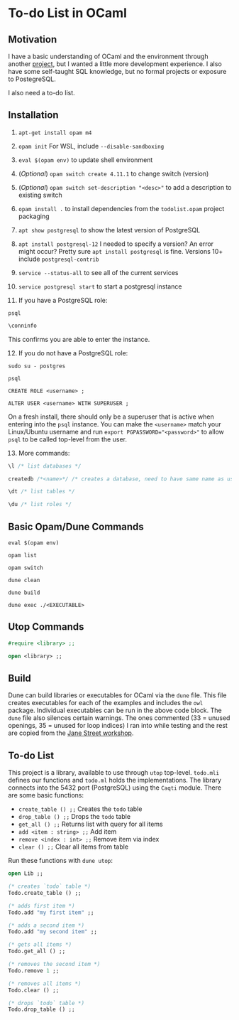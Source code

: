 # To-do List in OCaml

## Motivation

I have a basic understanding of OCaml and the environment through another [project](https://github.com/ryanluk4/ocaML), but I wanted a little more development experience. I also have some self-taught SQL knowledge, but no formal projects or exposure to PostegreSQL.

I also need a to-do list.

## Installation

1. `apt-get install opam m4`

2. `opam init` For WSL, include `--disable-sandboxing`

3. `eval $(opam env)` to update shell environment

4. (_Optional_) `opam switch create 4.11.1` to change switch (version)

5. (_Optional_) `opam switch set-description "<desc>"` to add a description to existing switch

6. `opam install .` to install dependencies from the `todolist.opam` project packaging

7. `apt show postgresql` to show the latest version of PostgreSQL

8. `apt install postgresql-12` I needed to specify a version? An error might occur? Pretty sure `apt install postgresql` is fine. Versions 10+ include `postgresql-contrib`

9. `service --status-all` to see all of the current services

10. `service postgresql start` to start a postgresql instance

11. If you have a PostgreSQL role:

```shell
psql
```

```sql
\conninfo
```

This confirms you are able to enter the instance.

12. If you do not have a PostgreSQL role:

```shell
sudo su - postgres

psql

CREATE ROLE <username> ;

ALTER USER <username> WITH SUPERUSER ;
```

On a fresh install, there should only be a superuser that is active when entering into the `psql` instance. You can make the `<username>` match your Linux/Ubuntu username and run `export PGPASSWORD="<password>"` to allow `psql` to be called top-level from the user.

13. More commands:

```sql
\l /* list databases */

createdb /*<name>*/ /* creates a database, need to have same name as user? */

\dt /* list tables */

\du /* list roles */
```

## Basic Opam/Dune Commands

```shell
eval $(opam env)
```

```shell
opam list

opam switch
```

```shell
dune clean

dune build

dune exec ./<EXECUTABLE>
```

## Utop Commands

```ocaml
#require <library> ;;

open <library> ;;
```

## Build

Dune can build libraries or executables for OCaml via the `dune` file. This file creates executables for each of the examples and includes the `owl` package. Individual executables can be run in the above code block. The `dune` file also silences certain warnings. The ones commented (33 = unused openings, 35 = unused for loop indices) I ran into while testing and the rest are copied from the [Jane Street workshop](https://github.com/ryanluk4/learn-ocaml-workshop).

## To-do List

This project is a library, available to use through `utop` top-level. `todo.mli` defines our functions and `todo.ml` holds the implementations. The library connects into the 5432 port (PostgreSQL) using the `Caqti` module. There are some basic functions:

- `create_table () ;;` Creates the `todo` table
- `drop_table () ;;` Drops the `todo` table
- `get_all () ;;` Returns list with query for all items
- `add <item : string> ;;` Add item
- `remove <index : int> ;;` Remove item via index
- `clear () ;;` Clear all items from table

Run these functions with `dune utop`:

```ocaml
open Lib ;;

(* creates `todo` table *)
Todo.create_table () ;;

(* adds first item *)
Todo.add "my first item" ;;

(* adds a second item *)
Todo.add "my second item" ;;

(* gets all items *)
Todo.get_all () ;;

(* removes the second item *)
Todo.remove 1 ;;

(* removes all items *)
Todo.clear () ;;

(* drops `todo` table *)
Todo.drop_table () ;;
```